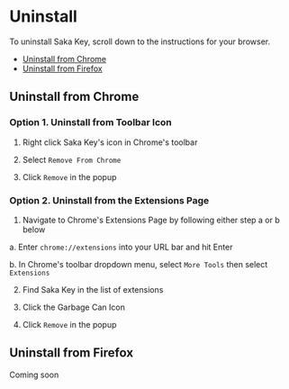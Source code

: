 # Uninstall

To uninstall Saka Key, scroll down to the instructions for your browser.

* [Uninstall from Chrome](#Chrome)
* [Uninstall from Firefox](#Firefox)

## Uninstall from Chrome

### Option 1. Uninstall from Toolbar Icon

1. Right click Saka Key's icon in Chrome's toolbar

2. Select `Remove From Chrome`

3. Click `Remove` in the popup

### Option 2. Uninstall from the Extensions Page

1. Navigate to Chrome's Extensions Page by following either step a or b below

  a. Enter `chrome://extensions` into your URL bar and hit Enter
  
  b. In Chrome's toolbar dropdown menu, select `More Tools` then select `Extensions`

2. Find Saka Key in the list of extensions

3. Click the Garbage Can Icon

4. Click `Remove` in the popup

## Uninstall from Firefox

Coming soon